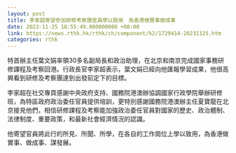 ```yaml
---
layout: post
title: 李家超寄望參加研修考察團官員學以致用　為香港做實事做成事
date: 2023-11-25 18:55:49.000000000 +08:00
link: https://news.rthk.hk/rthk/ch/component/k2/1729414-20231125.htm
categories: rthk
---
```


特首辦主任葉文娟率領30多名副局長和政治助理，在北京和南京完成國家事務研修課程及考察回港。行政長官李家超表示，葉文娟已經向他匯報學習成果，他很高興看到研修及考察團達到出發前定下的目標。

李家超在社交專頁感謝中央政府支持、國務院港澳辦協調國家行政學院舉辦研修班，為特區政府政治委任官員提供培訓，更特別感謝國務院港澳辦主任夏寶龍在北京接見他們，相信研修課程及考察能加強政治委任官員對國家的歷史、政治體制、法律制度、重要政策，和最新社會經濟情況的認識。

他寄望官員將此行的所見、所聞、所學，在各自的工作崗位上學以致用，為香港做實事、做成事、謀發展。

